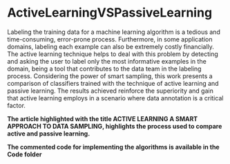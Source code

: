 # ActiveLearningVSPassiveLearning

Labeling the training data for a machine learning algorithm is a tedious and time-consuming, error-prone process. Furthermore, in some application domains, labeling each example can also be extremely costly financially. The active learning technique helps to deal with this problem by detecting and asking the user to label only the most informative examples in the domain, being a tool that contributes to the data team in the labeling process. Considering the power of smart sampling, this work presents a comparison of classifiers trained with the technique of active learning and passive learning. The results achieved reinforce the superiority and gain that active learning employs in a scenario where data annotation is a critical factor.

**The article highlighted with the title ACTIVE LEARNING A SMART APPROACH TO DATA SAMPLING, highlights the process used to compare active and passive learning.**

**The commented code for implementing the algorithms is available in the Code folder**
